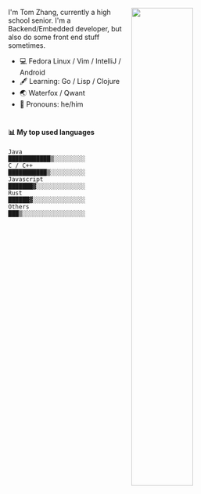 [<img align="right" width="50%" src="https://github-readme-stats.vercel.app/api?username=Shuzhengz&count_private=true&show_icons=true&title_color=fff&icon_color=79ff97&text_color=9f9f9f&bg_color=151515">](https://metrics.lecoq.io/shuzhengz)
  
I'm Tom Zhang, currently a high school senior. I'm a Backend/Embedded developer, but also do some front end stuff sometimes.

- :computer: Fedora Linux / Vim / IntelliJ / Android
- :fountain_pen: Learning: Go / Lisp / Clojure
- :earth_asia: Waterfox / Qwant
- :man: Pronouns: he/him


#

#### :bar_chart: My top used languages

<!--START_SECTION:waka-->
```text
Java          ████████████▒░░░░░░░░░
C / C++       ███████████▒░░░░░░░░░░
Javascript    ███████▓░░░░░░░░░░░░░░
Rust          ██████▓░░░░░░░░░░░░░░░
Others        ███▒░░░░░░░░░░░░░░░░░░
```
<!--END_SECTION:waka-->
